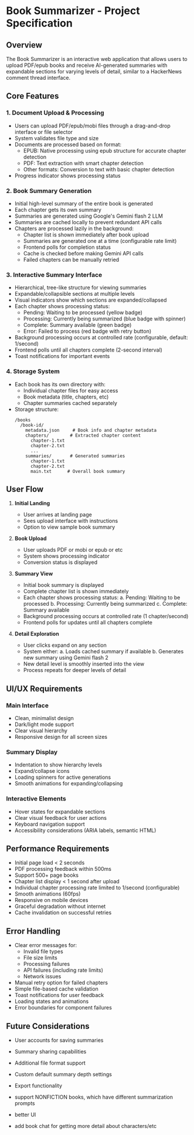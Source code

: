 # Book Summarizer - Project Specification

## Overview

The Book Summarizer is an interactive web application that allows users to upload PDF/epub books and receive AI-generated summaries with expandable sections for varying levels of detail, similar to a HackerNews comment thread interface.

## Core Features

### 1. Document Upload & Processing

- Users can upload PDF/epub/mobi files through a drag-and-drop interface or file selector
- System validates file type and size
- Documents are processed based on format:
  - EPUB: Native processing using epub structure for accurate chapter detection
  - PDF: Text extraction with smart chapter detection
  - Other formats: Conversion to text with basic chapter detection
- Progress indicator shows processing status

### 2. Book Summary Generation

- Initial high-level summary of the entire book is generated
- Each chapter gets its own summary
- Summaries are generated using Google's Gemini flash 2 LLM
- Summaries are cached locally to prevent redundant API calls
- Chapters are processed lazily in the background:
  - Chapter list is shown immediately after book upload
  - Summaries are generated one at a time (configurable rate limit)
  - Frontend polls for completion status
  - Cache is checked before making Gemini API calls
  - Failed chapters can be manually retried

### 3. Interactive Summary Interface

- Hierarchical, tree-like structure for viewing summaries
- Expandable/collapsible sections at multiple levels
- Visual indicators show which sections are expanded/collapsed
- Each chapter shows processing status:
  - Pending: Waiting to be processed (yellow badge)
  - Processing: Currently being summarized (blue badge with spinner)
  - Complete: Summary available (green badge)
  - Error: Failed to process (red badge with retry button)
- Background processing occurs at controlled rate (configurable, default: 1/second)
- Frontend polls until all chapters complete (2-second interval)
- Toast notifications for important events

### 4. Storage System

- Each book has its own directory with:
  - Individual chapter files for easy access
  - Book metadata (title, chapters, etc)
  - Chapter summaries cached separately
- Storage structure:
  ```
  /books
    /book-id/
      metadata.json     # Book info and chapter metadata
      chapters/        # Extracted chapter content
        chapter-1.txt
        chapter-2.txt
        ...
      summaries/       # Generated summaries
        chapter-1.txt
        chapter-2.txt
        main.txt      # Overall book summary
  ```

## User Flow

1. **Initial Landing**

   - User arrives at landing page
   - Sees upload interface with instructions
   - Option to view sample book summary

2. **Book Upload**

   - User uploads PDF or mobi or epub or etc
   - System shows processing indicator
   - Conversion status is displayed

3. **Summary View**

   - Initial book summary is displayed
   - Complete chapter list is shown immediately
   - Each chapter shows processing status:
     a. Pending: Waiting to be processed
     b. Processing: Currently being summarized
     c. Complete: Summary available
   - Background processing occurs at controlled rate (1 chapter/second)
   - Frontend polls for updates until all chapters complete

4. **Detail Exploration**
   - User clicks expand on any section
   - System either:
     a. Loads cached summary if available
     b. Generates new summary using Gemini flash 2
   - New detail level is smoothly inserted into the view
   - Process repeats for deeper levels of detail

## UI/UX Requirements

### Main Interface

- Clean, minimalist design
- Dark/light mode support
- Clear visual hierarchy
- Responsive design for all screen sizes

### Summary Display

- Indentation to show hierarchy levels
- Expand/collapse icons
- Loading spinners for active generations
- Smooth animations for expanding/collapsing

### Interactive Elements

- Hover states for expandable sections
- Clear visual feedback for user actions
- Keyboard navigation support
- Accessibility considerations (ARIA labels, semantic HTML)

## Performance Requirements

- Initial page load < 2 seconds
- PDF processing feedback within 500ms
- Support 500+ page books
- Chapter list display < 1 second after upload
- Individual chapter processing rate limited to 1/second (configurable)
- Smooth animations (60fps)
- Responsive on mobile devices
- Graceful degradation without internet
- Cache invalidation on successful retries

## Error Handling

- Clear error messages for:
  - Invalid file types
  - File size limits
  - Processing failures
  - API failures (including rate limits)
  - Network issues
- Manual retry option for failed chapters
- Simple file-based cache validation
- Toast notifications for user feedback
- Loading states and animations
- Error boundaries for component failures

## Future Considerations

- User accounts for saving summaries
- Summary sharing capabilities
- Additional file format support
- Custom default summary depth settings
- Export functionality

- support NONFICTION books, which have different summarization prompts
- better UI
- add book chat for getting more detail about characters/etc
